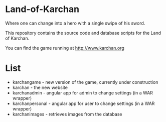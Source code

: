 Land-of-Karchan
===============

Where one can change into a hero with a single swipe of his sword.

This repository contains the source code and database scripts for the Land of Karchan.

You can find the game running at http://www.karchan.org

List
====

* karchangame - new version of the game, currently under construction
* karchan - the new website
* karchanadmin - angular app for admin to change settings (in a WAR wrapper)
* karchanpersonal - angular app for user to change settings (in a WAR wrapper)
* karchanimages - retrieves images from the database
